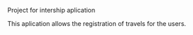 Project for intership aplication

This aplication allows the registration of travels for the users.
